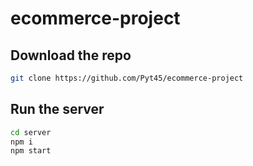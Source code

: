 # ecommerce-project

## Download the repo
```bash
git clone https://github.com/Pyt45/ecommerce-project
```
## Run the server
```bash
cd server
npm i
npm start
```
